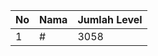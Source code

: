 | No | Nama            | Jumlah Level |
|----|-----------------|--------------|
| 1  | #    |    3058        |
